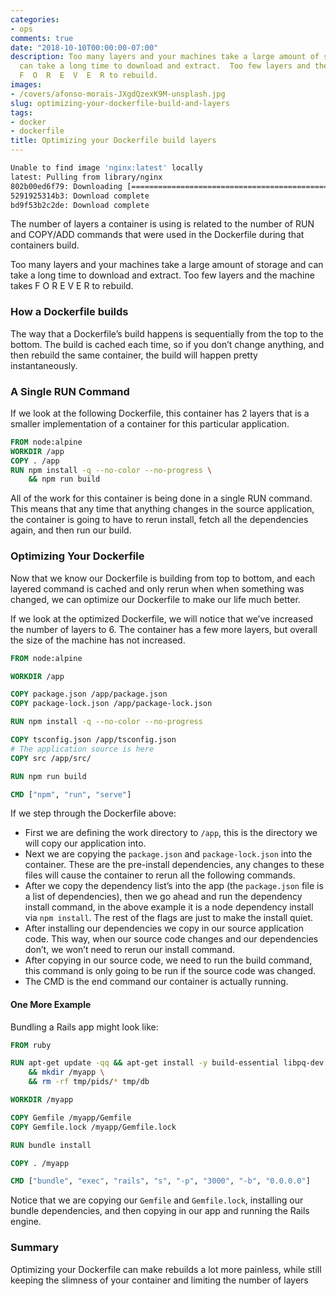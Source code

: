 ```yaml
---
categories:
- ops
comments: true
date: "2018-10-10T00:00:00-07:00"
description: Too many layers and your machines take a large amount of storage and
  can take a long time to download and extract.  Too few layers and the machine takes
  F  O  R  E  V  E  R to rebuild.
images: 
- /covers/afonso-morais-JXgdQzexK9M-unsplash.jpg
slug: optimizing-your-dockerfile-build-and-layers
tags:
- docker
- dockerfile
title: Optimizing your Dockerfile build layers
---
```


```bash
Unable to find image 'nginx:latest' locally
latest: Pulling from library/nginx
802b00ed6f79: Downloading [================================================>  ]  21.63MB/22.49MB
5291925314b3: Download complete
bd9f53b2c2de: Download complete
```

The number of layers a container is using is related to the number of RUN and COPY/ADD commands that were used in the Dockerfile during that containers build.

Too many layers and your machines take a large amount of storage and can take a long time to download and extract.  Too few layers and the machine takes F  O  R  E  V  E  R to rebuild.

### How a Dockerfile builds

The way that a Dockerfile’s build happens is sequentially from the top to the bottom. The build is cached each time, so if you don’t change anything, and then rebuild the same container, the build will happen pretty instantaneously.

### A Single RUN Command

If we look at the following Dockerfile, this container has 2 layers that is a smaller implementation of a container for this particular application.

```dockerfile
FROM node:alpine
WORKDIR /app
COPY . /app
RUN npm install -q --no-color --no-progress \
	&& npm run build
```

All of the work for this container is being done in a single RUN command. This means that any time that anything changes in the source application, the container is going to have to rerun install, fetch all the dependencies again, and then run our build.

### Optimizing Your Dockerfile

Now that we know our Dockerfile is building from top to bottom, and each layered command is cached and only rerun when when something was changed, we can optimize our Dockerfile to make our life much better.

If we look at the optimized Dockerfile, we will notice that we’ve increased the number of layers to 6. The container has a few more layers, but overall the size of the machine has not increased.

```dockerfile
FROM node:alpine

WORKDIR /app

COPY package.json /app/package.json
COPY package-lock.json /app/package-lock.json

RUN npm install -q --no-color --no-progress

COPY tsconfig.json /app/tsconfig.json
# The application source is here
COPY src /app/src/

RUN npm run build

CMD ["npm", "run", "serve"]
```

If we step through the Dockerfile above:

* First we are defining the work directory to `/app`, this is the directory we will copy our application into.
* Next we are copying the `package.json` and `package-lock.json` into the container. These are the pre-install dependencies, any changes to these files will cause the container to rerun all the following commands.
* After we copy the dependency list’s into the app (the `package.json` file is a list of dependencies), then we go ahead and run the dependency install command, in the above example it is a node dependency install via `npm install`. The rest of the flags are just to make the install quiet.
* After installing our dependencies we copy in our source application code. This way, when our source code changes and our dependencies don’t, we won’t need to rerun our install command.
* After copying in our source code, we need to run the build command, this command is only going to be run if the source code was changed.
* The CMD is the end command our container is actually running.

#### One More Example

Bundling a Rails app might look like:

```dockerfile
FROM ruby

RUN apt-get update -qq && apt-get install -y build-essential libpq-dev nodejs \
    && mkdir /myapp \
    && rm -rf tmp/pids/* tmp/db

WORKDIR /myapp

COPY Gemfile /myapp/Gemfile
COPY Gemfile.lock /myapp/Gemfile.lock

RUN bundle install

COPY . /myapp

CMD ["bundle", "exec", "rails", "s", "-p", "3000", "-b", "0.0.0.0"]
```

Notice that we are copying our `Gemfile` and `Gemfile.lock`, installing our bundle dependencies, and then copying in our app and running the Rails engine.

### Summary

Optimizing your Dockerfile can make rebuilds a lot more painless, while still keeping the slimness of your container and limiting the number of layers

